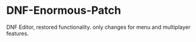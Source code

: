 # DNF-Enormous-Patch
DNF Editor, restored functionality. only changes for menu and multiplayer features.  
